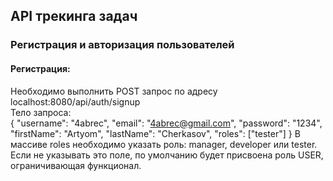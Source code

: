 ## API трекинга задач

### Регистрация и авторизация пользователей
#### Регистрация:
Необходимо выполнить POST запрос по адресу localhost:8080/api/auth/signup <br/> 
Тело запроса: <br/> 
{
    "username": "4abrec",
    "email": "4abrec@gmail.com",
    "password": "1234",
    "firstName": "Artyom",
    "lastName": "Cherkasov",
    "roles": ["tester"]
}
В массиве roles необходимо указать роль: manager, developer или tester.
Если не указывать это поле, по умолчанию будет присвоена роль USER, ограничивающая функционал.
